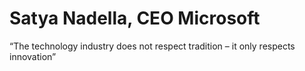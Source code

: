 # Satya Nadella, CEO Microsoft
“The technology industry does not respect tradition – it only respects innovation”